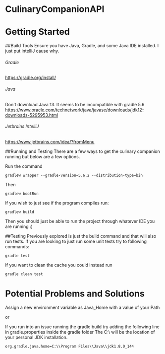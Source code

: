 # CulinaryCompanionAPI

# Getting Started
##Build Tools
Ensure you have Java, Gradle, and some Java IDE installed. I just put intelliJ cause why.  
###### Gradle
https://gradle.org/install/
###### Java
Don't download Java 13. It seems to be incompatible with gradle 5.6
https://www.oracle.com/technetwork/java/javase/downloads/jdk12-downloads-5295953.html
###### Jetbrains IntelliJ
https://www.jetbrains.com/idea/?fromMenu

##Running and Testing
There are a few ways to get the culinary companion running but below are a few options. 

Run the command
```
gradlew wrapper --gradle-version=5.6.2 --distribution-type=bin
```
Then 
```
gradlew bootRun
```

If you wish to just see if the program compiles run:
```
gradlew build
```
Then you should just be able to run the project through whatever IDE you are running :)

##Testing
Previously explored is just the build command and that will also run tests. If you are looking to just 
run some unit tests try to following commands:
```
gradle test
```
If you want to clean the cache you could instead run 
```
gradle clean test
```
# Potential Problems and Solutions
Assign a new environment variable as Java_Home with a value of your Path

or

If you run into an issue running the gradle build try adding the following line in gradle.properties inside the gradle folder
The C:\\ will be the location of your personal JDK installation.
```
org.gradle.java.home=C:\\Program Files\\Java\\jdk1.8.0_144
```
